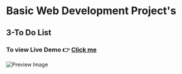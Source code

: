 # Basic Web Development Project's

## 3-To Do List

### To view Live Demo 👉 [Click me](https://sorcererchiragsingh.github.io/Web-Development-Projects/3-To_Do_List)
![Preview Image](https://github.com/SorcererChiragsingh/Web-Development-Projects/blob/main/3-To_Do_List/preview.png)
